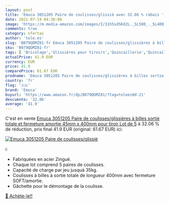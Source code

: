 ```yaml
---
layout: post
title: 'Emuca 3051205 Paire de coulisses/glissiè avec 32.06 % rabais '
date: 2021-07-19 04:38:08
image: 'https://m.media-amazon.com/images/I/31h5sdSKd2L._SL500_._SL400_.jpg'
comments: true
category: ofertas
author: 'tole.es'
slug: 'B079QDMZ81-fr Emuca 3051205 Paire de coulisses/glissières à billes...'
sku: 'B079QDMZ81-fr'
tags: [ 'Bricolage','Glissières pour tiroirs','Quincaillerie','Quincaillerie de placards','emuca', ]
actualPrice: 41.9 EUR
currency: EUR
price: 41.9
comparePrice: 61.67 EUR
prodname: 'Emuca 3051205 Paire de coulisses/glissières à billes sortie totale et fermeture amortie 45mm x 400mm pour tiroir  Lot de 5'
country: 'fr'
flag: '🇫🇷'
brand: 'Emuca'
buyurl: 'https://www.amazon.fr/dp/B079QDMZ81/?tag=tolees0d-21'
descuento: '32.06'
average: '41.9'
---
```


C'est en vente [Emuca 3051205 Paire de coulisses/glissières à billes sortie totale et fermeture amortie 45mm x 400mm pour tiroir  Lot de 5](https://www.amazon.fr/dp/B079QDMZ81/?tag=tolees0d-21)  à  32.06 % de réduction, prix final  41.9 EUR (original: 61.67 EUR) ici:

[![Emuca 3051205 Paire de coulisses/glissiè](https://m.media-amazon.com/images/I/31h5sdSKd2L._SL500_._SL400_.jpg)](https://www.amazon.fr/dp/B079QDMZ81/?tag=tolees0d-21)

ℹ️:

- Fabriquées en acier Zingué.
- Chaque lot comprend 5 paires de coulisses.
- Capacité de charge par jeu jusquà 35kg.
- Coulisses à billes à sortie totale de longueur 400mm avec fermeture SOFT/amortie.
- Gâchette pour le démontage de la coulisse.

[🛒 Achète-le!!](https://www.amazon.fr/dp/B079QDMZ81/?tag=tolees0d-21)
